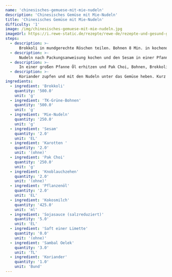 ```yaml
---
name: 'chinesisches-gemuese-mit-mie-nudeln'
description: 'Chinesisches Gemüse mit Mie-Nudeln'
title: 'Chinesisches Gemüse mit Mie-Nudeln'
difficulty: '1'
image: /img/chinesisches-gemuese-mit-mie-nudeln.jpg
imageUrl: https://i.rewe-static.de/rezepte/rewe-de/rezepte-und-gesund-geniessen/HZ_REWE/HZ_2017/HZ_KW4_asia/chinesisches-gemuese-mit-mie-nudeln/chinesisches_gemuese_mit_mie_nudeln_rdk-rds_rv_hd.jpg?resize=1480:589&crop=1280:460;center,center
steps:
  - description: >-
      Brokkoli in mundgerechte Röschen teilen. Bohnen 8 Min. in kochendem Salzwasser garen und den Brokkoli 3 Min. mitkochen. Abgießen und mit kaltem Wasser abschrecken.
  - description: >-
      Nudeln nach Packungsanweisung kochen und den Sesam in einer Pfanne rösten. Karotten schälen und mit dem Pak Choi in Streifen schneiden. Knoblauch in feine Scheiben schneiden.
  - description: >-
      In einer großen Pfanne Öl erhitzen und Pak Choi, Bohnen, Brokkoli, Karotten und Knoblauch darin kräftig anbraten. Kokosmilch angießen und Sojasauce, Limettensaft und Sambal Oelek einrühren. Alles aufkochen lassen.
  - description: >-
      Koriander zupfen und mit den Nudeln unter das Gemüse heben. Kurz erhitzen und mit Sesam bestreuen.
ingredients:
  - ingredient: 'Brokkoli'
    quantity: '500.0'
    unit: 'g'
  - ingredient: 'TK-Grüne-Bohnen'
    quantity: '500.0'
    unit: 'g'
  - ingredient: 'Mie-Nudeln'
    quantity: '250.0'
    unit: 'g'
  - ingredient: 'Sesam'
    quantity: '2.0'
    unit: 'EL'
  - ingredient: 'Karotten '
    quantity: '2.0'
    unit: '(ohne)'
  - ingredient: 'Pak Choi'
    quantity: '250.0'
    unit: 'g'
  - ingredient: 'Knoblauchzehen'
    quantity: '2.0'
    unit: '(ohne)'
  - ingredient: 'Pflanzenöl'
    quantity: '2.0'
    unit: 'EL'
  - ingredient: 'Kokosmilch'
    quantity: '425.0'
    unit: 'ml'
  - ingredient: 'Sojasauce (salzreduziert)'
    quantity: '5.0'
    unit: 'EL'
  - ingredient: 'Saft einer Limette'
    quantity: '0.0'
    unit: '(ohne)'
  - ingredient: 'Sambal Oelek'
    quantity: '3.0'
    unit: 'TL'
  - ingredient: 'Koriander'
    quantity: '1.0'
    unit: 'Bund'
---
```

